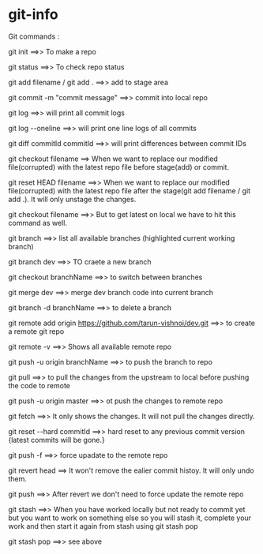 # git-info

Git commands : 
 
 git init ==>> To make a repo

 git status ==>> To check repo status

 git add filename / git add . ==>> add to stage area

 git commit -m "commit message" ==>> commit into local repo

 git log ==>> will print all commit logs 

 git log --oneline ==>> will print one line logs of all commits

 git diff commitId commitId ==>> will print differences between commit IDs

 git checkout filename ==> When we want to replace our modified file(corrupted) with the latest repo file before stage(add) or commit.

 git reset HEAD filename ==>> When we want to replace our modified file(corrupted) with the latest repo file after the stage(git add filename / git add .). It will only unstage the changes.

 git checkout filename ==>> But to get latest on local we have to hit this command as well.

 git branch ==>> list all available branches (highlighted current working branch)

 git branch dev ==>> TO craete a new branch

 git checkout branchName ==>> to switch between branches

 git merge dev ==>> merge dev branch code into current branch

 git branch -d branchName ==>> to delete a branch

 git remote add origin https://github.com/tarun-vishnoi/dev.git ==>> to create a remote git repo 

 git remote -v ==>> Shows all available remote repo

 git push -u origin branchName ==>> to push the branch to repo

 git pull ==>> to pull the changes from the upstream to local before pushing the code to remote

 git push -u origin master ==>> ot push the changes to remote repo

 git fetch ==>> It only shows the changes. It will not pull the changes directly.

 git reset --hard commitId ==>> hard reset to any previous commit version {latest commits will be gone.}

 git push -f ==>> force upadate to the remote repo

 git revert head ==> It won't remove the ealier commit histoy. It will only undo them.

 git push ==>> After revert we don't need to force update the remote repo

 git stash ==>> When you have worked locally but not ready to commit yet  but you want to work on something else so you will stash it, complete 
 your work and then start it again from stash using git stash pop

 git stash pop ==>> see above
